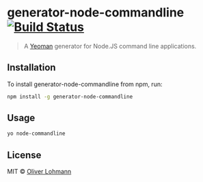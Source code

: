 # generator-node-commandline [![Build Status](https://secure.travis-ci.org/olohmann/generator-node-commandline.png?branch=master)](https://travis-ci.org/olohmann/generator-node-commandline)

> A [Yeoman](http://yeoman.io) generator for Node.JS command line applications.

## Installation

To install generator-node-commandline from npm, run:

```bash
npm install -g generator-node-commandline
```

## Usage

```bash
yo node-commandline
```

## License

MIT © [Oliver Lohmann](http://oliver-lohmann.me)
